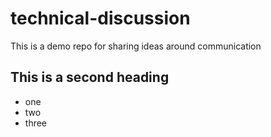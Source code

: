 # technical-discussion
This is a demo repo for sharing ideas around communication


## This is a second heading

* one 
* two 
* three
